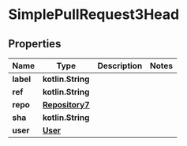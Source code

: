 
# SimplePullRequest3Head

## Properties
Name | Type | Description | Notes
------------ | ------------- | ------------- | -------------
**label** | **kotlin.String** |  | 
**ref** | **kotlin.String** |  | 
**repo** | [**Repository7**](Repository7.md) |  | 
**sha** | **kotlin.String** |  | 
**user** | [**User**](User.md) |  | 



